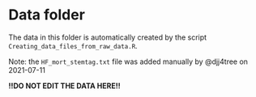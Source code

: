 # Data folder

The data in this folder is automatically created by the script
`Creating_data_files_from_raw_data.R`.

Note: the `HF_mort_stemtag.txt` file was added manually by @djj4tree on 2021-07-11

**!!DO NOT EDIT THE DATA HERE!!**

